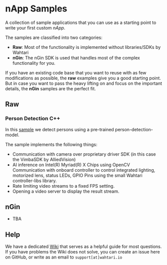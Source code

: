 # nApp Samples
A collection of sample applications that you can use as a starting point to write your first custom *nApp*.

The samples are classified into two categories:
- **Raw**: Most of the functionality is implemented without libraries/SDKs by Wahtari
- **nGin**: The nGin SDK is used that handles most of the complex functionality for you.

If you have an existing code base that you want to reuse with as few modifications as possible, the **raw** examples give you a good starting point.
But in case you want to pass the heavy lifting on and focus on the important details, the **nGin** samples are the perfect fit.

## Raw
### Person Detection C++
In this [sample](raw/person-detection-cpp) we detect persons using a pre-trained person-detection-model.  

The sample implements the following things:  
- Communication with camera over proprietary driver SDK (in this case the VimbaSDK by AlliedVision)  
- AI inference on Intel(R) Myriad(R) X Chips using OpenCV Communication with onboard controller to control integrated lighting, motorized lens, status LEDs, GPIO Pins using the small Wahtari controller-libs library.  
- Rate limiting video streams to a fixed FPS setting.  
- Opening a video server to display the result stream.

## nGin
- TBA

## Help  
We have a dedicated [Wiki](https://wiki.wahtari.io) that serves as a helpful guide for most questions.  
If you have problems the Wiki does not solve, you can create an issue here on GitHub, or write as an email to `support[at]wahtari.io`
